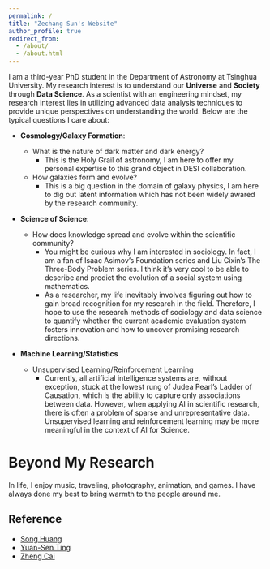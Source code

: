 ```yaml
---
permalink: /
title: "Zechang Sun's Website"
author_profile: true
redirect_from: 
  - /about/
  - /about.html
---
```


I am a third-year PhD student in the Department of Astronomy at Tsinghua University. My research interest is to understand our **Universe** and **Society** through **Data Science**. As a scientist with an engineering mindset, my research interest lies in utilizing advanced data analysis techniques to provide unique perspectives on understanding the world. Below are the typical questions I care about:

- **Cosmology/Galaxy Formation**:
  - What is the nature of dark matter and dark energy? 
    - This is the Holy Grail of astronomy, I am here to offer my personal expertise to this grand object in DESI collaboration.
  - How galaxies form and evolve?
    - This is a big question in the domain of galaxy physics, I am here to dig out latent information which has not been widely awared by the research community.

- **Science of Science**:
  - How does knowledge spread and evolve within the scientific community?
    - You might be curious why I am interested in sociology. In fact, I am a fan of Isaac Asimov’s Foundation series and Liu Cixin’s The Three-Body Problem series. I think it’s very cool to be able to describe and predict the evolution of a social system using mathematics.
    - As a researcher, my life inevitably involves figuring out how to gain broad recognition for my research in the field. Therefore, I hope to use the research methods of sociology and data science to quantify whether the current academic evaluation system fosters innovation and how to uncover promising research directions.

- **Machine Learning/Statistics**
  - Unsupervised Learning/Reinforcement Learning
    - Currently, all artificial intelligence systems are, without exception, stuck at the lowest rung of Judea Pearl’s Ladder of Causation, which is the ability to capture only associations between data. However, when applying AI in scientific research, there is often a problem of sparse and unrepresentative data. Unsupervised learning and reinforcement learning may be more meaningful in the context of AI for Science.

Beyond My Research
======

In life, I enjoy music, traveling, photography, animation, and games. I have always done my best to bring warmth to the people around me. 


Reference
------
- [Song Huang](https://dr-guangtou.github.io)
- [Yuan-Sen Ting](https://www.mso.anu.edu.au/~yting/)
- [Zheng Cai](http://i.astro.tsinghua.edu.cn/~zcai/)
